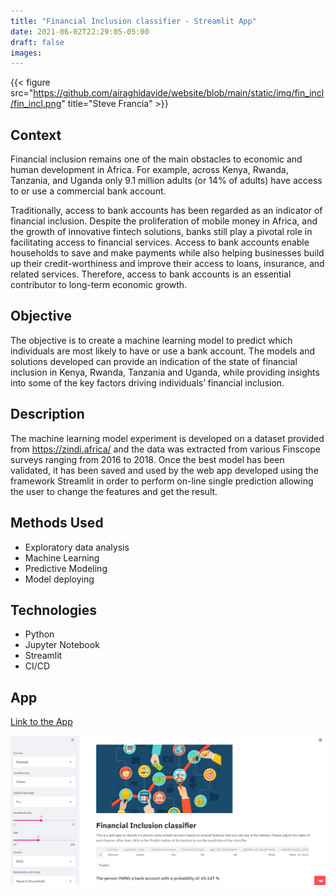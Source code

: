 ```yaml
---
title: "Financial Inclusion classifier - Streamlit App"
date: 2021-06-02T22:29:05-05:00
draft: false
images:
---
```



{{< figure src="https://github.com/airaghidavide/website/blob/main/static/img/fin_incl/fin_incl.png" title="Steve Francia" >}}

## Context
Financial inclusion remains one of the main obstacles to economic and human development in Africa. For example, across Kenya, Rwanda, Tanzania, and Uganda only 9.1 million adults (or 14% of adults) have access to or use a commercial bank account.

Traditionally, access to bank accounts has been regarded as an indicator of financial inclusion. Despite the proliferation of mobile money in Africa, and the growth of innovative fintech solutions, banks still play a pivotal role in facilitating access to financial services. Access to bank accounts enable households to save and make payments while also helping businesses build up their credit-worthiness and improve their access to loans, insurance, and related services. Therefore, access to bank accounts is an essential contributor to long-term economic growth.

## Objective
The objective is to create a machine learning model to predict which individuals are most likely to have or use a bank account. The models and solutions developed can provide an indication of the state of financial inclusion in Kenya, Rwanda, Tanzania and Uganda, while providing insights into some of the key factors driving individuals’ financial inclusion.

## Description
The machine learning model experiment is developed on a dataset provided from https://zindi.africa/ and the data was extracted from various Finscope surveys ranging from 2016 to 2018.
Once the best model has been validated, it has been saved and used by the web app developed using the framework Streamlit in order to perform on-line single prediction allowing the user to change the features and get the result.

## Methods Used

* Exploratory data analysis
* Machine Learning
* Predictive Modeling
* Model deploying

## Technologies

* Python
* Jupyter Notebook
* Streamlit
* CI/CD

## App

  [Link to the App](https://share.streamlit.io/airaghidavide/financial_inclusion-app/main/financial_inclusion_app.py)

 ![App](https://github.com/airaghidavide/website/blob/main/static/img/fin_incl/financial_inclusion_app_screenshot.PNG)